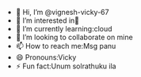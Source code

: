 - 👋 Hi, I’m @vignesh-vicky-67
- 👀 I’m interested in🎥
- 🌱 I’m currently learning:cloud 
- 💞️ I’m looking to collaborate on mine
- 📫 How to reach me:Msg panu
- 😄 Pronouns:Vicky
- ⚡ Fun fact:Unum solrathuku ila

<!---
vignesh-vicky-67/vignesh-vicky-67 is a ✨ special ✨ repository because its `README.md` (this file) appears on your GitHub profile.
You can click the Preview link to take a look at your changes.
--->

